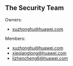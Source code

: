 ## The Security Team

Owners:

- [xuzhonghu@huawei.com](mailto:xuzhonghu@huawei.com)

Members:

- [xuzhonghu@huawei.com](mailto:xuzhonghu@huawei.com)
- [xieqianglong@huawei.com](mailto:xieqianglong@huawei.com)
- [lizhencheng6@huawei.com](mailto:lizhencheng6@huawei.com)
